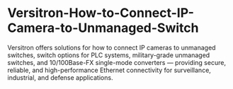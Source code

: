 # Versitron-How-to-Connect-IP-Camera-to-Unmanaged-Switch
Versitron offers solutions for how to connect IP cameras to unmanaged switches, switch options for PLC systems, military-grade unmanaged switches, and 10/100Base-FX single-mode converters — providing secure, reliable, and high-performance Ethernet connectivity for surveillance, industrial, and defense applications.
